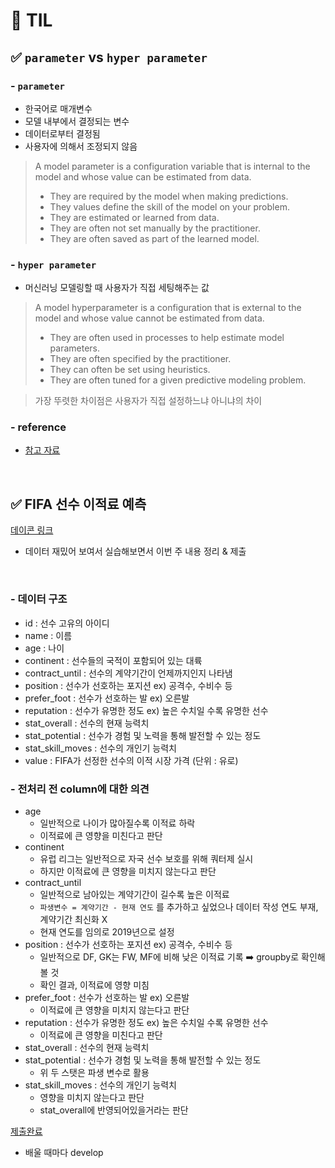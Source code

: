 # 🦁 TIL

## ✅ `parameter` vs `hyper parameter`
### - `parameter`
* 한국어로 매개변수
* 모델 내부에서 결정되는 변수
* 데이터로부터 결정됨
* 사용자에 의해서 조정되지 않음

>A model parameter is a configuration variable that is internal to the model and whose value can be estimated from data.
>
>- They are required by the model when making predictions.
>- They values define the skill of the model on your problem.
>- They are estimated or learned from data.
>- They are often not set manually by the practitioner.
>- They are often saved as part of the learned model.


### - `hyper parameter`
* 머신러닝 모델링할 때 사용자가 직접 세팅해주는 값

>A model hyperparameter is a configuration that is external to the model and whose value cannot be estimated from data.
>
>- They are often used in processes to help estimate model parameters.
>- They are often specified by the practitioner.
>- They can often be set using heuristics.
>- They are often tuned for a given predictive modeling problem.


> 가장 뚜렷한 차이점은 사용자가 직접 설정하느냐 아니냐의 차이


### - reference
* [참고 자료](https://bkshin.tistory.com/entry/%EB%A8%B8%EC%8B%A0%EB%9F%AC%EB%8B%9D-13-%ED%8C%8C%EB%9D%BC%EB%AF%B8%ED%84%B0Parameter%EC%99%80-%ED%95%98%EC%9D%B4%ED%8D%BC-%ED%8C%8C%EB%9D%BC%EB%AF%B8%ED%84%B0Hyper-parameter)


<br>

## ✅ FIFA 선수 이적료 예측
[데이콘 링크](https://dacon.io/competitions/open/235538/data)
* 데이터 재밌어 보여서 실습해보면서 이번 주 내용 정리 & 제출

<br>

### - 데이터 구조
* id : 선수 고유의 아이디
* name : 이름
* age : 나이
* continent : 선수들의 국적이 포함되어 있는 대륙
* contract_until : 선수의 계약기간이 언제까지인지 나타냄
* position : 선수가 선호하는 포지션 ex) 공격수, 수비수 등
* prefer_foot : 선수가 선호하는 발 ex) 오른발
* reputation : 선수가 유명한 정도 ex) 높은 수치일 수록 유명한 선수
* stat_overall : 선수의 현재 능력치
* stat_potential : 선수가 경험 및 노력을 통해 발전할 수 있는 정도
* stat_skill_moves : 선수의 개인기 능력치
* value : FIFA가 선정한 선수의 이적 시장 가격 (단위 : 유로)


### - 전처리 전 column에 대한 의견

* age
  * 일반적으로 나이가 많아질수록 이적료 하락
  * 이적료에 큰 영향을 미친다고 판단
* continent
  * 유럽 리그는 일반적으로 자국 선수 보호를 위해 쿼터제 실시
  * 하지만 이적료에 큰 영향을 미치지 않는다고 판단
* contract_until 
  * 일반적으로 남아있는 계약기간이 길수록 높은 이적료 
  * `파생변수 = 계약기간 - 현재 연도` 를 추가하고 싶었으나 데이터 작성 연도 부재, 계약기간 최신화 X
  * 현재 연도를 임의로 2019년으로 설정 
* position : 선수가 선호하는 포지션 ex) 공격수, 수비수 등
  * 일반적으로 DF, GK는 FW, MF에 비해 낮은 이적료 기록 ➡️ groupby로 확인해볼 것
  * 확인 결과, 이적료에 영향 미침
* prefer_foot : 선수가 선호하는 발 ex) 오른발
  * 이적료에 큰 영향을 미치지 않는다고 판단
* reputation : 선수가 유명한 정도 ex) 높은 수치일 수록 유명한 선수
  * 이적료에 큰 영향을 미친다고 판단
* stat_overall : 선수의 현재 능력치
* stat_potential : 선수가 경험 및 노력을 통해 발전할 수 있는 정도
  * 위 두 스탯은 파생 변수로 활용
* stat_skill_moves : 선수의 개인기 능력치
  * 영향을 미치지 않는다고 판단
  * stat_overall에 반영되어있을거라는 판단


[제출완료](https://dacon.io/competitions/open/235538/leaderboard)

* 배울 때마다 develop